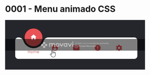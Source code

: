 # 0001 - Menu animado CSS
![alt text](https://github.com/lucasgerevini/html-css/blob/main/tumbs/menu-animado-css.gif)
